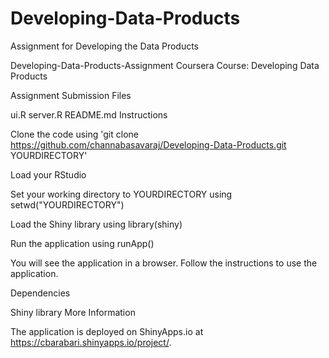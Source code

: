 # Developing-Data-Products
Assignment for Developing the Data Products


Developing-Data-Products-Assignment
Coursera Course: Developing Data Products

Assignment Submission Files

ui.R
server.R
README.md
Instructions

Clone the code using 'git clone https://github.com/channabasavaraj/Developing-Data-Products.git YOURDIRECTORY'

Load your RStudio

Set your working directory to YOURDIRECTORY using setwd("YOURDIRECTORY")

Load the Shiny library using library(shiny)

Run the application using runApp()

You will see the application in a browser. Follow the instructions to use the application.

Dependencies

Shiny library
More Information

The application is deployed on ShinyApps.io at https://cbarabari.shinyapps.io/project/.
